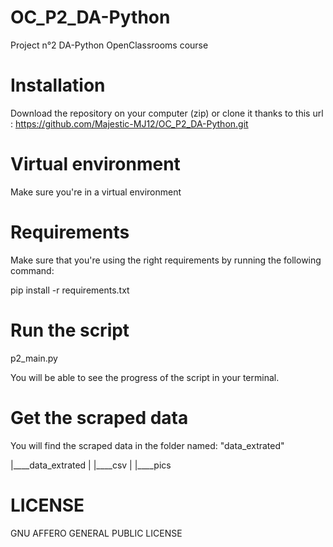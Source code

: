# OC_P2_DA-Python
Project n°2 DA-Python OpenClassrooms course

# Installation

Download the repository on your computer (zip) or clone it thanks to this url : https://github.com/Majestic-MJ12/OC_P2_DA-Python.git

# Virtual environment

Make sure you're in a virtual environment

# Requirements

Make sure that you're using the right requirements by running the following command:

pip install -r requirements.txt

# Run the script

p2_main.py

You will be able to see the progress of the script in your terminal.

# Get the scraped data

You will find the scraped data in the folder named: "data_extrated"

|____data_extrated
| |____csv
| |____pics

# LICENSE

GNU AFFERO GENERAL PUBLIC LICENSE
